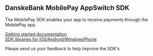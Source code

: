 ## DanskeBank MobilePay AppSwitch SDK

The MobilePay SDK enables your app to receive payments through the MobilePay app.

[Getting started documentation](https://github.com/DanskeBank/MobilePay-AppSwitch-SDK/wiki)  
[SDK libraries for iOS/Android/WindowsPhone](https://github.com/DanskeBank/MobilePay-AppSwitch-SDK/tree/master/sdk)

Please send us your feedback to help improve the SDK's